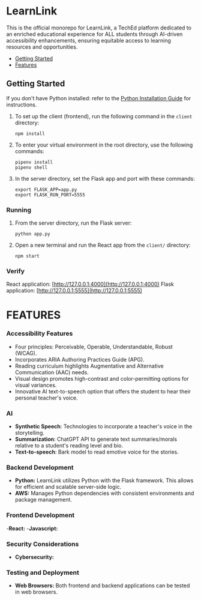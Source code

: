
# LearnLink

This is the official monorepo for LearnLink, a TechEd platform dedicated to an enriched educational experience for ALL students through AI-driven accessibility enhancements, ensuring equitable access to learning resources and opportunities. 

- [Getting Started](#getting-started)
- [Features](#features)

## Getting Started

If you don't have Python installed: refer to the [Python Installation Guide](https://github.com/learn-co-curriculum/flatiron-python-flask-curriculum) for instructions.

1. To set up the client (frontend), run the following command in the `client` directory:

   ```
   npm install
   ```

2. To enter your virtual environment in the root directory, use the following commands:

   ```
   pipenv install
   pipenv shell
   ```

3. In the server directory, set the Flask app and port with these commands:

   ```
   export FLASK_APP=app.py
   export FLASK_RUN_PORT=5555
   ```

### Running 

1. From the server directory, run the Flask server:

   ```
   python app.py
   ```

2. Open a new terminal and run the React app from the `client/` directory:

   ```
   npm start
   ```
### Verify 
React application: [http://127.0.0.1:4000](http://127.0.0.1:4000)
Flask application: [http://127.0.0.1:5555](http://127.0.0.1:5555)
#####

# FEATURES

### Accessibility Features
- Four principles: Perceivable, Operable, Understandable, Robust (WCAG).
- Incorporates ARIA Authoring Practices Guide (APG).
- Reading curriculum highlights Augmentative and Alternative Communication (AAC) needs.
- Visual design promotes high-contrast and color-permitting options for visual variances.
- Innovative AI text-to-speech option that offers the student to hear their personal teacher's voice. 


### AI
- **Synthetic Speech**: Technologies to incorporate a teacher's voice in the storytelling. 
- **Summarization**: ChatGPT API to generate text summaries/morals relative to a student's reading level and bio.
- **Text-to-speech**: Bark model to read emotive voice for the stories. 

### Backend Development

- **Python:** LearnLink utilizes Python with the Flask framework. This allows for efficient and scalable server-side logic.
- **AWS:** Manages Python dependencies with consistent environments and package management.

### Frontend Development

-**React:**
-**Javascript:**

### Security Considerations

- **Cybersecurity:**

### Testing and Deployment

- **Web Browsers:** Both frontend and backend applications can be tested in web browsers.